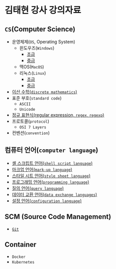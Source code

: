 # 김태현 강사 강의자료

## `CS`(Computer Science)

- 운영체제(`OS`, Operating System)
  - 윈도우즈(`Windows`)
    - [초급](./cs/windows/1_elementary.md)
    - [중급](./cs/windows/2_intermediate.md)
  - 맥OS(`MacOS`)
  - 리눅스(`Linux`)
    - [초급](./cs/linux/1_elementary.md)
    - [중급](./cs/linux/2_intermediate.md)
- [이산 수학(`discrete mathematics`)](./cs/discrete_mathematics.md)
- 표준 부호(`standard code`)
  - `ASCII`
  - `Unicode`
- [정규 표현식(regular expression, `regex`, `regexp`)]()
- 프로토콜(`protocol`)
  - `OSI 7 Layers`
- 컨벤션(`convention`)

## 컴퓨터 언어(`computer language`)

- [셸 스크립트 언어(`shell script language`)](./language/shell_script_language.md)
- [마크업 언어(`mark-up language`)](./language/mark_up_language.md)
- [스타일 시트 언어(`style sheet language`)](./language/style_sheet_language.md)
- [프로그래밍 언어(`programming language`)](./language/programming_language.md)
- [질의 언어(`query language`)](./language/query_language.md)
- [데이터 교환 언어(`data exchange languages`)](./language/data_exchange_languages.md)
- [설정 언어(`configuration language`)](./language/configuration_language.md)

## SCM (Source Code Management)

- [`Git`](./scm/git.md)

## Container

- `Docker`
- `Kubernetes`
